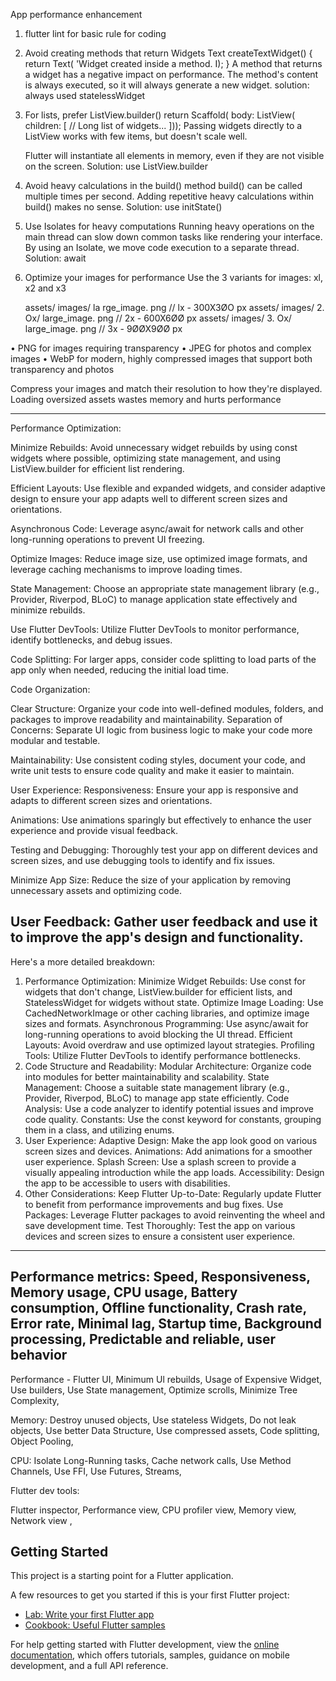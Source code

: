 App performance enhancement
1. flutter lint for basic rule for coding
2. Avoid creating methods that return Widgets
   Text createTextWidget() {
   return  Text( 'Widget created inside a method. I);
  }
   A method that returns a widget has a
   negative impact on performance.
   The method's content is always executed, so
   it will always generate a new widget.
solution: always used statelessWidget
3. For lists, prefer ListView.builder()
   return   Scaffold(
  body: ListView(
   children: [
   // Long list of widgets...
]));
   Passing widgets directly to a ListView works
   with few items, but doesn't scale well.

   Flutter will instantiate all elements in
   memory, even if they are not visible on the
   screen.
Solution: use ListView.builder
4. Avoid heavy calculations in the build() method
   build() can be called multiple times per
   second.
   Adding repetitive heavy calculations within
   build() makes no sense.
Solution: use initState()
5. Use Isolates for heavy computations
   Running heavy operations on the main
   thread can slow down common tasks like
   rendering your interface.
   By using an Isolate, we move code execution
   to a separate thread.
Solution: await
6. Optimize your images for performance
   Use the 3 variants for images: xl, x2 and x3

   assets/ images/ la rge_image. png  // lx - 300X3ØO px
   assets/ images/ 2. Ox/ large_image. png // 2x - 600X6ØØ px
   assets/ images/ 3. Ox/ large_image. png // 3x - 9ØØX9ØØ px

• PNG for images requiring transparency
• JPEG for photos and complex images
• WebP for modern, highly compressed
images that support both transparency and photos

Compress your images and match their
resolution to how they're displayed. Loading
oversized assets wastes memory and hurts
performance

______________________________________________________
Performance Optimization:

Minimize Rebuilds:
Avoid unnecessary widget rebuilds by using const widgets where possible, optimizing state management, and using ListView.builder for efficient list rendering.

Efficient Layouts:
Use flexible and expanded widgets, and consider adaptive design to ensure your app adapts well to different screen sizes and orientations.

Asynchronous Code:
Leverage async/await for network calls and other long-running operations to prevent UI freezing.

Optimize Images:
Reduce image size, use optimized image formats, and leverage caching mechanisms to improve loading times.

State Management:
Choose an appropriate state management library (e.g., Provider, Riverpod, BLoC) to manage application state effectively and minimize rebuilds.

Use Flutter DevTools:
Utilize Flutter DevTools to monitor performance, identify bottlenecks, and debug issues.

Code Splitting:
For larger apps, consider code splitting to load parts of the app only when needed, reducing the initial load time.

Code Organization:

Clear Structure:
Organize your code into well-defined modules, folders, and packages to improve readability and maintainability.
Separation of Concerns:
Separate UI logic from business logic to make your code more modular and testable.

Maintainability:
Use consistent coding styles, document your code, and write unit tests to ensure code quality and make it easier to maintain.

User Experience:
Responsiveness:
Ensure your app is responsive and adapts to different screen sizes and orientations.

Animations:
Use animations sparingly but effectively to enhance the user experience and provide visual feedback.

Testing and Debugging:
Thoroughly test your app on different devices and screen sizes, and use debugging tools to identify and fix issues.

Minimize App Size:
Reduce the size of your application by removing unnecessary assets and optimizing code.

User Feedback:
Gather user feedback and use it to improve the app's design and functionality.
---------------------------------------------------------
Here's a more detailed breakdown:
1. Performance Optimization:
   Minimize Widget Rebuilds: Use const for widgets that don't change, ListView.builder for efficient lists, and StatelessWidget for widgets without state.
   Optimize Image Loading: Use CachedNetworkImage or other caching libraries, and optimize image sizes and formats.
   Asynchronous Programming: Use async/await for long-running operations to avoid blocking the UI thread.
   Efficient Layouts: Avoid overdraw and use optimized layout strategies.
   Profiling Tools: Utilize Flutter DevTools to identify performance bottlenecks.
2. Code Structure and Readability:
   Modular Architecture: Organize code into modules for better maintainability and scalability.
   State Management: Choose a suitable state management library (e.g., Provider, Riverpod, BLoC) to manage app state efficiently.
   Code Analysis: Use a code analyzer to identify potential issues and improve code quality.
   Constants: Use the const keyword for constants, grouping them in a class, and utilizing enums.
3. User Experience:
   Adaptive Design: Make the app look good on various screen sizes and devices.
   Animations: Add animations for a smoother user experience.
   Splash Screen: Use a splash screen to provide a visually appealing introduction while the app loads.
   Accessibility: Design the app to be accessible to users with disabilities.
4. Other Considerations:
   Keep Flutter Up-to-Date:
   Regularly update Flutter to benefit from performance improvements and bug fixes.
   Use Packages:
   Leverage Flutter packages to avoid reinventing the wheel and save development time.
   Test Thoroughly:
   Test the app on various devices and screen sizes to ensure a consistent user experience.

-----------------------------
Performance metrics:
Speed,
Responsiveness,
Memory usage,
CPU usage,
Battery consumption,
Offline functionality,
Crash rate,
Error rate,
Minimal lag,
Startup time,
Background processing,
Predictable and reliable,
user behavior
------------------
Performance - Flutter
UI,
Minimum Ul rebuilds,
Usage of Expensive Widget,
Use builders,
Use State management,
Optimize scrolls,
Minimize Tree Complexity,

Memory:
Destroy unused objects,
Use stateless Widgets,
Do not leak objects,
Use better Data Structure,
Use compressed assets,
Code splitting,
Object Pooling,

CPU:
Isolate Long-Running tasks,
Cache network calls,
Use Method Channels,
Use FFI,
Use Futures, Streams,


Flutter dev tools: 

Flutter inspector,
Performance view,
CPU profiler view,
Memory view,
Network view ,
## Getting Started

This project is a starting point for a Flutter application.

A few resources to get you started if this is your first Flutter project:

- [Lab: Write your first Flutter app](https://docs.flutter.dev/get-started/codelab)
- [Cookbook: Useful Flutter samples](https://docs.flutter.dev/cookbook)

For help getting started with Flutter development, view the
[online documentation](https://docs.flutter.dev/), which offers tutorials,
samples, guidance on mobile development, and a full API reference.
